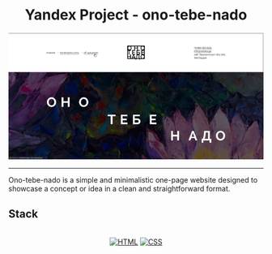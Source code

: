 <div align="center">
<h1>Yandex Project - ono-tebe-nado</h1>
<a href="https://vladislavserkir.github.io/react-burger/">
 <img src="https://github.com/drippyzxc/gifforwork/blob/main/ono-tebe-nado/ono-tebe-nado-main.gif" width="726">
</img>
</a>
</div>
<hr>


Ono-tebe-nado is a simple and minimalistic one-page website designed to showcase a concept or idea in a clean and straightforward format.

## Stack
<div align="center">
  <br/>
  <a href="#"><img alt="HTML" src="https://img.shields.io/badge/HTML-666?style=for-the-badge&logo=html5&logoColor=%23660000&labelColor=%23000&color=%23000"></a>
  <a href="#"><img alt="CSS" src="https://img.shields.io/badge/CSS-666?style=for-the-badge&logo=css3&logoColor=%23660000&labelColor=%23000&color=%23000"></a> 
</div>
